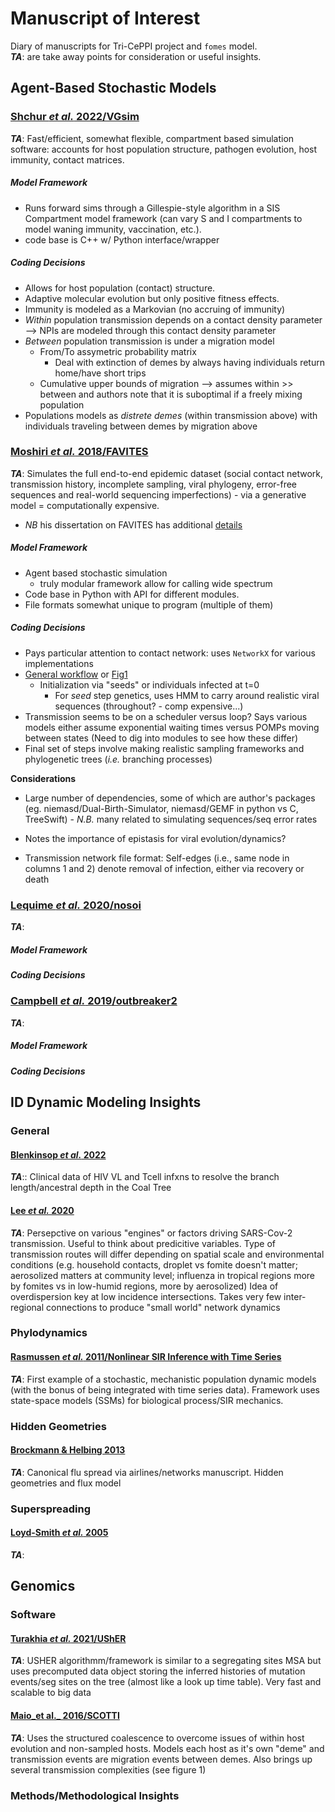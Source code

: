 # Manuscript of Interest

Diary of manuscripts for Tri-CePPI project and `fomes` model.  
**_TA_**: are take away points for consideration or useful insights.




## Agent-Based Stochastic Models
### [Shchur _et al._ 2022/VGsim](https://journals.plos.org/ploscompbiol/article?id=10.1371/journal.pcbi.1010409)

**_TA_**:  Fast/efficient, somewhat flexible, compartment based simulation software: accounts for host population structure, pathogen evolution, host immunity, contact matrices.

##### Model Framework      
- Runs forward sims through a Gillespie-style algorithm in a SIS Compartment model framework (can vary S and I compartments to model waning immunity, vaccination, etc.).    
- code base is C++ w/ Python interface/wrapper

##### Coding Decisions
- Allows for host population (contact) structure.    
- Adaptive molecular evolution but only positive fitness effects.    
- Immunity is modeled as a Markovian (no accruing of immunity)
- _Within_ population transmission depends on a contact density parameter --> NPIs are modeled through this contact density parameter
- _Between_ population transmission is under a migration model
	- From/To assymetric probability matrix
		- Deal with extinction of demes by always having individuals return home/have short trips  
	- Cumulative upper bounds of migration --> assumes within >> between and authors note that it is suboptimal if a freely mixing population
- Populations models as _distrete demes_ (within transmission above) with individuals traveling between demes by migration above



### [Moshiri _et al._ 2018/FAVITES](https://academic.oup.com/bioinformatics/article/35/11/1852/5161084?login=false)

**_TA_**: Simulates the full end-to-end epidemic dataset (social contact network, transmission history, incomplete sampling, viral phylogeny, error-free sequences and real-world sequencing imperfections) - via a generative model = computationally expensive.     

- _NB_ his dissertation on FAVITES has additional [details](https://escholarship.org/uc/item/62s7q92d)


##### Model Framework    
- Agent based stochastic simulation
	- truly modular framework allow for calling wide spectrum
-  Code base in Python with API for different modules.   
- File formats somewhat unique to program (multiple of them)

##### Coding Decisions    
- Pays particular attention to contact network: uses `NetworkX` for various implementations
- [General workflow](https://github.com/niemasd/FAVITES/wiki/General-Workflow) or [Fig1](https://www.ncbi.nlm.nih.gov/pmc/articles/PMC6931354/)
	- Initialization via "seeds" or individuals infected at t=0
		- For _seed_ step genetics, uses HMM to carry around realistic viral sequences (throughout? - comp expensive...)  
- Transmission seems to be on a scheduler versus loop? Says various models either assume exponential waiting times versus POMPs moving between states (Need to dig into modules to see how these differ)  
- Final set of steps involve making realistic sampling frameworks and phylogenetic trees (_i.e._ branching processes)


**Considerations**

- Large number of dependencies, some of which are author's packages (eg. niemasd/Dual-Birth-Simulator, niemasd/GEMF in python vs C, TreeSwift)
		- _N.B._ many related to simulating sequences/seq error rates   

- Notes the importance of epistasis for viral evolution/dynamics?  

- Transmission network file format: Self-edges (i.e., same node in columns 1 and 2) denote removal of infection, either via recovery or death

  

### [Lequime _et al._ 2020/nosoi](https://besjournals.onlinelibrary.wiley.com/doi/full/10.1111/2041-210X.13422)

**_TA_**:  

##### Model Framework     
##### Coding Decisions  

### [Campbell _et al._ 2019/outbreaker2](https://journals.plos.org/ploscompbiol/article?id=10.1371/journal.pcbi.1006930)

**_TA_**:  

##### Model Framework     
##### Coding Decisions  



## ID Dynamic Modeling Insights

### General
#### [Blenkinsop _et al._ 2022](https://elifesciences.org/articles/76487)

**_TA_**:: Clinical data of HIV VL and Tcell infxns to resolve the branch length/ancestral depth in the Coal Tree

#### [Lee _et al._ 2020](https://www.science.org/doi/10.1126/science.abd8755)

**_TA_**: Persepctive on various "engines" or factors driving SARS-Cov-2 transmission. Useful to think about predicitive variables. Type of transmission routes will differ depending on spatial scale and environmental conditions (e.g. household contacts, droplet vs fomite doesn't matter; aerosolized matters at community level; influenza in tropical regions more by fomites vs in low-humid regions, more by aerosolized)
Idea of overdispersion key at low incidence intersections. Takes very few inter-regional connections to produce "small world" network dynamics

### Phylodynamics
#### [Rasmussen _et al._ 2011/Nonlinear SIR Inference with Time Series](https://www.ncbi.nlm.nih.gov/pmc/articles/PMC3161897/)

**_TA_**: First example of a stochastic, mechanistic population dynamic models (with the bonus of being integrated with time series data). Framework uses state-space models (SSMs) for biological process/SIR mechanics.


### Hidden Geometries
#### [Brockmann & Helbing 2013](https://www.science.org/doi/10.1126/science.1245200)

**_TA_**: Canonical flu spread via airlines/networks manuscript. Hidden geometries and flux model


### Superspreading
#### [Loyd-Smith _et al._ 2005](https://www.nature.com/articles/nature04153)

**_TA_**:



## Genomics
### Software
#### [Turakhia _et al._ 2021/UShER](https://www.nature.com/articles/s41588-021-00862-7)
**_TA_**: USHER algorithmm/framework is similar to a segregating sites MSA but uses precomputed data object storing the inferred histories of mutation events/seg sites on the tree (almost like a look up time table). Very fast and scalable to big data  

#### [Maio_et al._ 2016/SCOTTI](https://www.ncbi.nlm.nih.gov/pmc/articles/PMC5040440/)

**_TA_**: Uses the structured coalescence to overcome issues of within host evolution and non-sampled hosts. Models each host as it's own "deme" and transmission events are migration events between demes. Also brings up several transmission complexities (see figure 1)

### Methods/Methodological Insights
